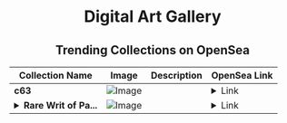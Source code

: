 <div align="center">

# Digital Art Gallery

## Trending Collections on OpenSea

| Collection Name                       | Image                                                                                     | Description                       | OpenSea Link                                                                                          |
|---------------------------------------|-------------------------------------------------------------------------------------------|-----------------------------------|--------------------------------------------------------------------------------------------------------|
| **c63** | ![Image](https://i.seadn.io/s/raw/files/14b0f4949902d2c64a5bff3e0392f119.png?w=500&auto=format?w=200&auto=format) |  | <details><summary>Link</summary>[c63](https://opensea.io/collection/c63-4)</details> |
| **<details><summary>Rare Writ of Pa...</summary>Rare Writ of Passage</details>** | ![Image](https://i.seadn.io/s/raw/files/5846f8e104c0f26583d1080f1a645326.gif?w=500&auto=format?w=200&auto=format) |  | <details><summary>Link</summary>[Rare Writ of Passage](https://opensea.io/collection/rare-writ-of-passage-7)</details> |

</div>